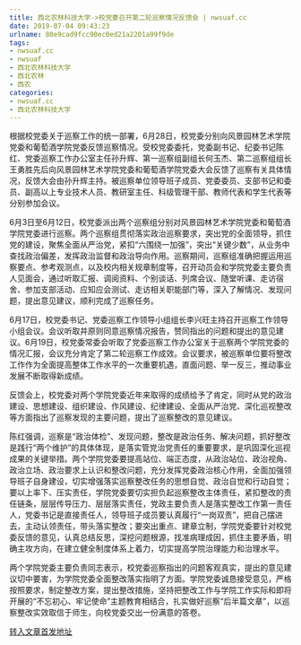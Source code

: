 ```yaml
---
title: 西北农林科技大学->校党委召开第二轮巡察情况反馈会 | nwsuaf.cc
date: 2019-07-04 09:43:23
urlname: 80e9cad9fcc90ec0ed21a2201a99f9de
tags: 
- nwsuaf.cc
- nwsuaf
- 西北农林科技大学
- 西北农林
- 西农
categories:
- nwsuaf.cc
- 西北农林科技大学
---
```



根据校党委关于巡察工作的统一部署，6月28日，校党委分别向风景园林艺术学院党委和葡萄酒学院党委反馈巡察情况。受校党委委托，党委副书记、纪委书记陈红、党委巡察工作办公室主任孙升辉、第一巡察组副组长何玉杰、第二巡察组组长王勇胜先后向风景园林艺术学院党委和葡萄酒学院党委大会反馈了巡察有关具体情况，反馈大会由孙升辉主持。被巡察单位领导班子成员、党委委员、支部书记和委员、副高以上专业技术人员、教研室主任、科级管理干部、教师代表和学生代表等分别参加会议。

6月3日至6月12日，校党委派出两个巡察组分别对风景园林艺术学院党委和葡萄酒学院党委进行巡察。两个巡察组贯彻落实政治巡察要求，突出党的全面领导，抓住党的建设，聚焦全面从严治党，紧扣“六围绕一加强”，突出“关键少数”，从业务中查找政治偏差，发挥政治监督和政治导向作用。巡察期间，巡察组准确把握运用巡察要点、参考观测点，以及校内相关规章制度等，召开动员会和学院党委主要负责人见面会，通过听取汇报、调阅资料、个别谈话、列席会议、随堂听课、走访宿舍、参加支部活动、应知应会测试、走访相关职能部门等，深入了解情况、发现问题，提出意见建议，顺利完成了巡察任务。

6月17日，校党委书记、党委巡察工作领导小组组长李兴旺主持召开巡察工作领导小组会议。会议听取并原则同意巡察情况报告，赞同指出的问题和提出的意见建议。6月19日，校党委常委会听取了党委巡察工作办公室关于巡察两个学院党委的情况汇报，会议充分肯定了第二轮巡察工作成效。会议要求，被巡察单位要将整改工作作为全面提高整体工作水平的一次重要机遇，直面问题、举一反三，推动事业发展不断取得新成绩。

反馈会上，校党委对两个学院党委近年来取得的成绩给予了肯定，同时从党的政治建设、思想建设、组织建设、作风建设、纪律建设、全面从严治党、深化巡视整改等方面指出了巡察发现的主要问题，提出了巡察整改的意见建议。

陈红强调，巡察是“政治体检”、发现问题，整改是政治任务、解决问题，抓好整改是践行“两个维护”的具体体现，是落实管党治党责任的重要要求，是巩固深化巡视成果的关键举措。两个学院党委要提高站位、端正态度，从政治站位、政治视角、政治立场、政治要求上认识和整改问题，充分发挥党委政治核心作用，全面加强领导班子自身建设，切实增强落实巡察整改任务的思想自觉、政治自觉和行动自觉；要以上率下、压实责任，学院党委要切实担负起巡察整改主体责任，紧扣整改的责任链条，层层传导压力、层层落实责任，党政主要负责人是落实整改工作第一责任人，党委书记是直接责任人，领导班子成员要认真履行“一岗双责”，把自己摆进去，主动认领责任，带头落实整改；要突出重点、建章立制，学院党委要针对校党委反馈的意见，认真总结反思，深挖问题根源，找准病理成因，抓住主要矛盾，明确主攻方向，在建立健全制度体系上着力，切实提高学院治理能力和治理水平。

两个学院党委主要负责同志表示，校党委巡察指出的问题客观真实，提出的意见建议切中要害，为学院党委全面整改落实指明了方面。学院党委诚恳接受意见，严格按照要求，制定整改方案，提出整改措施，坚持把整改工作与学院工作实际和即将开展的“不忘初心、牢记使命”主题教育相结合，扎实做好巡察“后半篇文章”，以巡察整改实效取信于师生，向校党委交出一份满意的答卷。





[转入文章首发地址](https://news.nwsuaf.edu.cn/xnxw/90725.htm)
